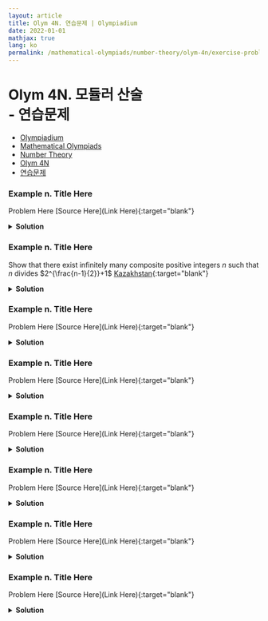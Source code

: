 ```yaml
---
layout: article
title: Olym 4N. 연습문제 | Olympiadium
date: 2022-01-01
mathjax: true
lang: ko
permalink: /mathematical-olympiads/number-theory/olym-4n/exercise-problems/
---
```

# Olym 4N. 모듈러 산술 <br> <ssup> - 연습문제</ssup>

<ul class="breadcrumb">
	<li><a href="{{ site.homeurl }}">Olympiadium</a></li> 
	<li><a href="{{ site.homeurl }}mathematical-olympiads/">Mathematical Olympiads</a></li> 
	<li><a href="{{ site.homeurl }}mathematical-olympiads/number-theory/">Number Theory</a></li> 
	<li><a href="{{ site.homeurl }}mathematical-olympiads/number-theory/olym-4n/">Olym 4N</a></li> 
	<li><a href="{{ site.homeurl }}mathematical-olympiads/number-theory/olym-4n/exercise-problems/">연습문제</a></li>
</ul>

### Example n. Title Here
<skyblueboard> Problem Here </skyblueboard>
[Source Here](Link Here){:target="blank"}
<pinkborder><details>
<summary><b>Solution</b></summary>
Solution Here. 
</details></pinkborder>


### Example n. Title Here
<skyblueboard> Show that there exist infinitely many composite positive integers $n$ such that $n$ divides $2^{\frac{n-1}{2}}+1$ </skyblueboard>
[Kazakhstan](https://artofproblemsolving.com/community/q1h1405116){:target="blank"}
<pinkborder><details>
<summary><b>Solution</b></summary>
Solution Here. 
</details></pinkborder>

### Example n. Title Here
<skyblueboard> Problem Here </skyblueboard>
[Source Here](Link Here){:target="blank"}
<pinkborder><details>
<summary><b>Solution</b></summary>
Solution Here. 
</details></pinkborder>

### Example n. Title Here
<skyblueboard> Problem Here </skyblueboard>
[Source Here](Link Here){:target="blank"}
<pinkborder><details>
<summary><b>Solution</b></summary>
Solution Here. 
</details></pinkborder>

### Example n. Title Here
<skyblueboard> Problem Here </skyblueboard>
[Source Here](Link Here){:target="blank"}
<pinkborder><details>
<summary><b>Solution</b></summary>
Solution Here. 
</details></pinkborder>

### Example n. Title Here
<skyblueboard> Problem Here </skyblueboard>
[Source Here](Link Here){:target="blank"}
<pinkborder><details>
<summary><b>Solution</b></summary>
Solution Here. 
</details></pinkborder>

### Example n. Title Here
<skyblueboard> Problem Here </skyblueboard>
[Source Here](Link Here){:target="blank"}
<pinkborder><details>
<summary><b>Solution</b></summary>
Solution Here. 
</details></pinkborder>

### Example n. Title Here
<skyblueboard> Problem Here </skyblueboard>
[Source Here](Link Here){:target="blank"}
<pinkborder><details>
<summary><b>Solution</b></summary>
Solution Here. 
</details></pinkborder>

